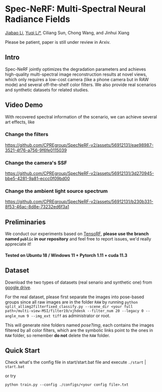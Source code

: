 # Spec-NeRF: Multi-Spectral Neural Radiance Fields
[Jiabao Li](https://github.com/TIMESTICKING), [Yuqi Li*](https://github.com/kylin-leo), Ciliang Sun, Chong Wang, and Jinhui Xiang

Please be patient, paper is still under review in Arxiv.

## Intro

Spec-NeRF jointly optimizes the degradation parameters and achieves high-quality multi-spectral image reconstruction results at novel views, which only requires a low-cost camera (like a phone camera but in RAW mode) and several off-the-shelf color filters. We also provide real scenarios and synthetic datasets for related studies.

## Video Demo
With recovered spectral information of the scenario, we can achieve several art effects, like

### Change the filters


https://github.com/CPREgroup/SpecNeRF-v2/assets/56912131/eae98987-3521-4f76-a756-9f6fe0115039


### Change the camera's SSF


https://github.com/CPREgroup/SpecNeRF-v2/assets/56912131/3d270945-bbe5-4281-9a81-eccc0f09bd00



### Change the ambient light source spectrum


https://github.com/CPREgroup/SpecNeRF-v2/assets/56912131/b230b331-8f53-46ac-8d8e-73232ed6f3a1



## Preliminaries

We conduct our experiments based on [TensoRF](https://apchenstu.github.io/TensoRF/), **please use the branch named `public` in our repository** and feel free to report issues, we'd really appreciate it!



#### Tested on Ubuntu 18 / Windows 11 + Pytorch 1.11 + cuda 11.3



## Dataset
Download the two types of datasets (real senario and synthetic one) from [google drive](https://drive.google.com/file/d/1wBux0JdsimjoDJfBvOuo8lJWi9ekk3cD/view?usp=drivesdk).

For the real dataset, please first separate the images into pose-based groups since all raw images are in the folder `RAW` by running `python split_allimg2filterfixed_classify.py --scene_dir <your full path>/multi-view-MSI/filter19/xjhdesk --filter_num 20 --legacy 0 --angle_num 9 --img_ext tiff` as administrator or root. 

This will generate nine folders named *pose?img*, each contains the images filtered by all color filters, which are the symbolic links point to the ones in `RAW` folder, so remember **do not** delete the `RAW` folder.


## Quick Start

Check what's the config file in start/start.bat file and execute `./start` | `start.bat` 

or try 

`python train.py --config ./configs/<your config file>.txt`


